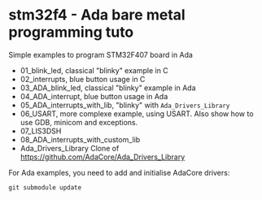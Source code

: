 # stm32f4 - Ada bare metal programming tuto 

Simple examples to program STM32F407 board in Ada


- 01_blink_led, classical "blinky" example in C
- 02_interrupts, blue button usage in C
- 03_ADA_blink_led, classical "blinky" example in Ada
- 04_ADA_interrupt, blue button usage in Ada
- 05_ADA_interrupts_with_lib, "blinky" with `Ada_Drivers_Library`
- 06_USART, more complexe example, using USART. Also show how to use GDB, minicom and exceptions.
- 07_LIS3DSH
- 08_ADA_interrupts_with_custom_lib
- Ada_Drivers_Library
  Clone of https://github.com/AdaCore/Ada_Drivers_Library

For Ada examples, you need to add and initialise AdaCore drivers:

	git submodule update

